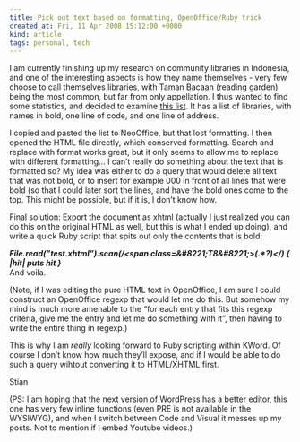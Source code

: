 ```yaml
---
title: Pick out text based on formatting, OpenOffice/Ruby trick
created_at: Fri, 11 Apr 2008 15:12:00 +0000
kind: article
tags: personal, tech
---
```


I am currently finishing up my research on community libraries in
Indonesia, and one of the interesting aspects is how they name
themselves - very few choose to call themselves libraries, with Taman
Bacaan (reading garden) being the most common, but far from only
appellation. I thus wanted to find some statistics, and decided to
examine [this
list](http://www.1001buku.org/index.php/Indonesia/Jaringan%20Perpustakaan/Daftar%20Perpustakaan/291.html).
It has a list of libraries, with names in bold, one line of code, and
one line of address.

I copied and pasted the list to NeoOffice, but that lost formatting. I
then opened the HTML file directly, which conserved formatting. Search
and replace with format works great, but it only seems to allow me to
replace with different formatting… I can’t really do something about the
text that is formatted so? My idea was either to do a query that would
delete all text that was not bold, or to insert for example 000 in front
of all lines that were bold (so that I could later sort the lines, and
have the bold ones come to the top. This might be possible, but if it
is, I don’t know how.

Final solution: Export the document as xhtml (actually I just realized
you can do this on the original HTML as well, but this is what I ended
up doing), and write a quick Ruby script that spits out only the
contents that is bold:

***File.read(”test.xhtml”).scan(/&lt;span
class=&\#8221;T8&\#8221;\>(.\*?)&lt;/) { |hit| puts hit }***\
 And voila.

(Note, if I was editing the pure HTML text in OpenOffice, I am sure I
could construct an OpenOffice regexp that would let me do this. But
somehow my mind is much more amenable to the “for each entry that fits
this regexp criteria, give me the entry and let me do something with
it”, then having to write the entire thing in regexp.)

This is why I am *really* looking forward to Ruby scripting within
[](http://www.koffice.org/kword)KWord. Of course I don’t know how much
they’ll expose, and if I would be able to do such a query wihtout
converting it to HTML/XHTML first.

Stian

(PS: I am hoping that the next version of WordPress has a better editor,
this one has very few inline functions (even PRE is not available in the
WYSIWYG), and when I switch between Code and Visual it messes up my
posts. Not to mention if I embed Youtube videos.)
